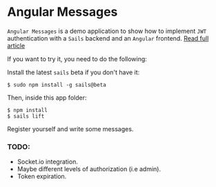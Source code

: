 # Angular Messages

`Angular Messages` is a demo application to show how to implement `JWT` authentication with a `Sails` backend and an `Angular` frontend.
[Read full article](http://angular-tips.com/blog/2014/05/json-web-tokens-examples/)

If you want to try it, you need to do the following:

Install the latest `sails` beta if you don't have it:

```
$ sudo npm install -g sails@beta
```

Then, inside this app folder:

```
$ npm install
$ sails lift
```

Register yourself and write some messages.

### TODO:

* Socket.io integration.
* Maybe different levels of authorization (i.e admin).
* Token expiration.
